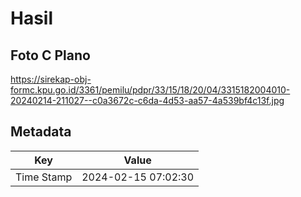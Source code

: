 # Hasil

## Foto C Plano

https://sirekap-obj-formc.kpu.go.id/3361/pemilu/pdpr/33/15/18/20/04/3315182004010-20240214-211027--c0a3672c-c6da-4d53-aa57-4a539bf4c13f.jpg


## Metadata

| Key        | Value               |
| ---------- | ------------------- |
| Time Stamp | 2024-02-15 07:02:30 |



